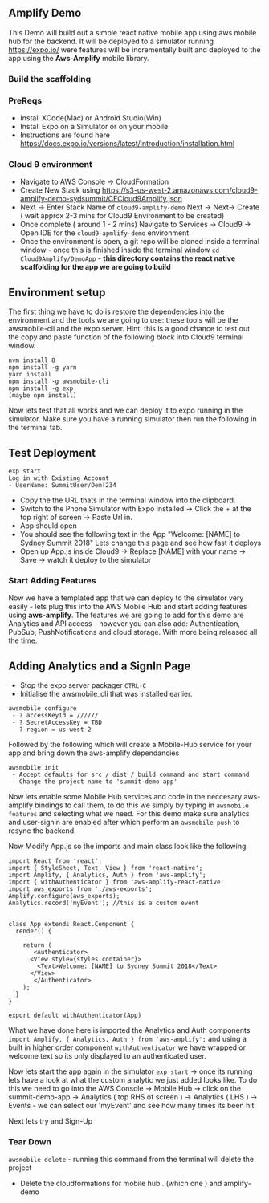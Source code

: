 ## Amplify Demo

This Demo will build out a simple react native mobile app using aws mobile hub for the backend.  It will be deployed to a simulator running https://expo.io/ were features will be incrementally built and deployed to the app using the **Aws-Amplify** mobile library.

### Build the scaffolding

### PreReqs
- Install XCode(Mac) or Android Studio(Win) 
- Install Expo on a Simulator or on your mobile
 - Instructions are found here https://docs.expo.io/versions/latest/introduction/installation.html
 
### Cloud 9 environment
- Navigate to AWS Console -> CloudFormation
- Create New Stack using https://s3-us-west-2.amazonaws.com/cloud9-amplify-demo-sydsummit/CFCloud9Amplify.json
- Next -> Enter Stack Name of ```cloud9-amplify-demo``` Next -> Next-> Create ( wait approx 2-3 mins for Cloud9 Environment to be created)
- Once complete ( around 1 - 2 mins) Navigate to Services -> Cloud9 -> Open IDE for the ```cloud9-apmlify-demo``` environment
- Once the environment is open, a git repo will be cloned inside a terminal window - once this is finished inside the terminal window ```cd Cloud9Amplify/DemoApp``` - **this directory contains the react native scaffolding for the app we are going to build**

## Environment setup
The first thing we have to do is restore the dependencies into the environment and the tools we are going to use: these tools will be the awsmobile-cli and the expo server. Hint: this is a good chance to test out the copy and paste function of the following block into Cloud9 terminal window.

```
nvm install 8
npm install -g yarn
yarn install
npm install -g awsmobile-cli
npm install -g exp
(maybe npm install)
```

Now lets test that all works and we can deploy it to expo running in the simulator. Make sure you have a running simulator then run the following in the terminal tab. 

## Test Deployment
```
exp start
Log in with Existing Account
- UserName: SummitUser/Dem!234
```
- Copy the the URL thats in the terminal window into the clipboard.
- Switch to the Phone Simulator with Expo installed -> Click the + at the top right of screen -> Paste Url in.  
- App should open 
- You should see the following text in the App "Welcome: [NAME] to Sydney Summit 2018"
Lets change this page and see how fast it deploys
 - Open up App.js inside Cloud9 -> Replace [NAME] with your name -> Save -> watch it deploy to the simulator

### Start Adding Features

Now we have a templated app that we can deploy to the simulator very easily - lets plug this into the AWS Mobile Hub and start adding features using **aws-amplify**. The features we are going to add for this demo are Analytics and API access - however you can also add: Authentication, PubSub, PushNotifications and cloud storage.  With more being released all the time.

## Adding Analytics and a SignIn Page

- Stop the expo server packager ```CTRL-C```
- Initialise the awsmobile_cli that was installed earlier.
```
awsmobile configure
 - ? accessKeyId = ////// 
 - ? SecretAccessKey = TBD
 - ? region = us-west-2
```
Followed by the following which will create a Mobile-Hub service for your app and bring down the aws-amplify dependancies
```
awsmobile init
 - Accept defaults for src / dist / build command and start command
 - Change the project name to 'summit-demo-app'
```
Now lets enable some Mobile Hub services and code in the neccesary aws-amplify bindings to call them, to do this we simply by typing in ```awsmobile features``` and selecting what we need.  For this demo make sure analytics and user-signin are enabled after which perform an ```awsmobile push``` to resync the backend.

Now Modify App.js so the imports and main class look like the following.

```
import React from 'react';
import { StyleSheet, Text, View } from 'react-native';
import Amplify, { Analytics, Auth } from 'aws-amplify';
import { withAuthenticator } from 'aws-amplify-react-native'
import aws_exports from './aws-exports';
Amplify.configure(aws_exports); 
Analytics.record('myEvent'); //this is a custom event
  

class App extends React.Component {
  render() {
    
    return (
       <Authenticator>
      <View style={styles.container}>
        <Text>Welcome: [NAME] to Sydney Summit 2018</Text> 
      </View>
       </Authenticator>
    );
  }
}

export default withAuthenticator(App)
```
What we have done here is imported the Analytics and Auth components ```import Amplify, { Analytics, Auth } from 'aws-amplify';``` and using a built in higher order component ```withAuthenticator``` we have wrapped or welcome text so its only displayed to an authenticated user.

Now lets start the app again in the simulator ```exp start``` -> once its running lets have a look at what the custom analytic we just added looks like. To do this we need to go into the AWS Console -> Mobile Hub -> click on the summit-demo-app -> Analytics ( top RHS of screen ) -> Analytics ( LHS ) -> Events - we can select our 'myEvent' and see how many times its been hit  

Next lets try and Sign-Up





### Tear Down
 ```awsmobile delete``` - running this command from the terminal will delete the project
- Delete the cloudformations for mobile hub . (which one ) and amplify-demo 




